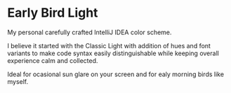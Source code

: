 # Early Bird Light
My personal carefully crafted IntelliJ IDEA color scheme.

I believe it started with the Classic Light with addition of hues and font variants to make code syntax easily distinguishable while keeping overall experience calm and collected.

Ideal for ocasional sun glare on your screen and for ealy morning birds like myself.
